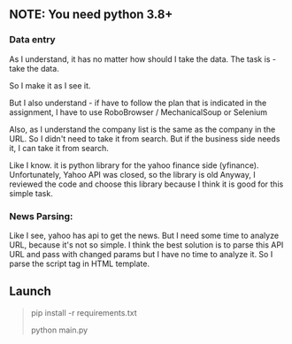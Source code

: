 ## NOTE: You need python 3.8+

### Data entry
As I understand, it has no matter how should I take the data.
The task is - take the data.

So I make it as I see it. 

But I also understand - if have to follow the plan that is indicated in the assignment, I have to use RoboBrowser / MechanicalSoup or Selenium

Also, as I understand the company list is the same as the company in the URL. So I didn't need to take it from search.
But if the business side needs it, I can take it from search. 

Like I know. it is python library for the yahoo finance side (yfinance).
Unfortunately, Yahoo API was closed, so the library is old
Anyway, I reviewed the code and choose this library because I think it is good for this simple task.

### News Parsing:

Like I see, yahoo has api to get the news. But I need some time to analyze URL, because it's not so simple.
I think the best solution is to parse this API URL and pass with changed params but I have no time to analyze it.
So I parse the script tag in HTML template.


## Launch

> pip install -r requirements.txt
>
> python main.py


